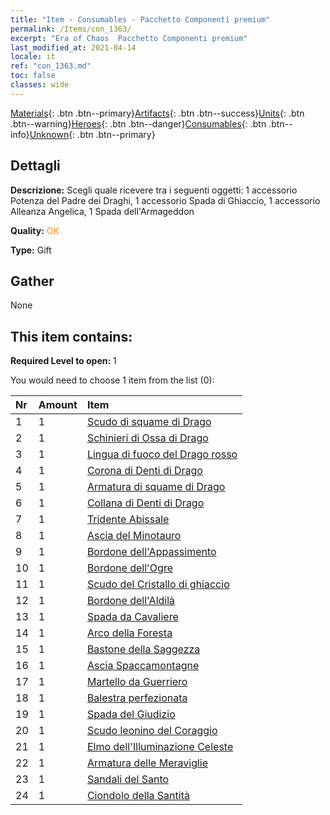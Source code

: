 ```yaml
---
title: "Item - Consumables - Pacchetto Componenti premium"
permalink: /Items/con_1363/
excerpt: "Era of Chaos  Pacchetto Componenti premium"
last_modified_at: 2021-04-14
locale: it
ref: "con_1363.md"
toc: false
classes: wide
---
```

 [Materials](/it/Items/){: .btn .btn--primary}[Artifacts](/it/Items/Artifacts/){: .btn .btn--success}[Units](/it/Items/Units/){: .btn .btn--warning}[Heroes](/it/Items/Heroes/){: .btn .btn--danger}[Consumables](/it/Items/Consumables/){: .btn .btn--info}[Unknown](/it/Items/Unknown/){: .btn .btn--primary}

## Dettagli
 **Descrizione:** Scegli quale ricevere tra i seguenti oggetti: 1 accessorio Potenza del Padre dei Draghi, 1 accessorio Spada di Ghiaccio, 1 accessorio Alleanza Angelica, 1 Spada dell'Armageddon

 **Quality:** <span style="color: #FF8C00">OK</span>

 **Type:** Gift

## Gather

  None

## This item contains:

 **Required Level to open:** 1

 You would need to choose 1 item from the list (0):

  | Nr | Amount |     Item    |
  |:---|:-------|:------------|
  | 1 | 1 | [Scudo di squame di Drago](/it/Items/art_144/) | 
  | 2 | 1 | [Schinieri di Ossa di Drago](/it/Items/art_145/) | 
  | 3 | 1 | [Lingua di fuoco del Drago rosso](/it/Items/art_146/) | 
  | 4 | 1 | [Corona di Denti di Drago](/it/Items/art_147/) | 
  | 5 | 1 | [Armatura di squame di Drago](/it/Items/art_148/) | 
  | 6 | 1 | [Collana di Denti di Drago](/it/Items/art_149/) | 
  | 7 | 1 | [Tridente Abissale](/it/Items/art_160/) | 
  | 8 | 1 | [Ascia del Minotauro](/it/Items/art_161/) | 
  | 9 | 1 | [Bordone dell'Appassimento](/it/Items/art_162/) | 
  | 10 | 1 | [Bordone dell'Ogre](/it/Items/art_163/) | 
  | 11 | 1 | [Scudo del Cristallo di ghiaccio](/it/Items/art_164/) | 
  | 12 | 1 | [Bordone dell'Aldilà](/it/Items/art_165/) | 
  | 13 | 1 | [Spada da Cavaliere](/it/Items/art_166/) | 
  | 14 | 1 | [Arco della Foresta](/it/Items/art_167/) | 
  | 15 | 1 | [Bastone della Saggezza](/it/Items/art_168/) | 
  | 16 | 1 | [Ascia Spaccamontagne](/it/Items/art_169/) | 
  | 17 | 1 | [Martello da Guerriero](/it/Items/art_170/) | 
  | 18 | 1 | [Balestra perfezionata](/it/Items/art_171/) | 
  | 19 | 1 | [Spada del Giudizio](/it/Items/art_150/) | 
  | 20 | 1 | [Scudo leonino del Coraggio](/it/Items/art_151/) | 
  | 21 | 1 | [Elmo dell'Illuminazione Celeste](/it/Items/art_152/) | 
  | 22 | 1 | [Armatura delle Meraviglie](/it/Items/art_153/) | 
  | 23 | 1 | [Sandali del Santo](/it/Items/art_154/) | 
  | 24 | 1 | [Ciondolo della Santità](/it/Items/art_155/) | 
